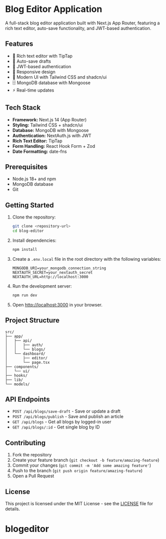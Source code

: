 # Blog Editor Application

A full-stack blog editor application built with Next.js App Router, featuring a rich text editor, auto-save functionality, and JWT-based authentication.

## Features

- 📝 Rich text editor with TipTap
- 💾 Auto-save drafts
- 🔐 JWT-based authentication
- 📱 Responsive design
- 🎨 Modern UI with Tailwind CSS and shadcn/ui
- 🗄️ MongoDB database with Mongoose
- ⚡ Real-time updates

## Tech Stack

- **Framework:** Next.js 14 (App Router)
- **Styling:** Tailwind CSS + shadcn/ui
- **Database:** MongoDB with Mongoose
- **Authentication:** NextAuth.js with JWT
- **Rich Text Editor:** TipTap
- **Form Handling:** React Hook Form + Zod
- **Date Formatting:** date-fns

## Prerequisites

- Node.js 18+ and npm
- MongoDB database
- Git

## Getting Started

1. Clone the repository:
   ```bash
   git clone <repository-url>
   cd blog-editor
   ```

2. Install dependencies:
   ```bash
   npm install
   ```

3. Create a `.env.local` file in the root directory with the following variables:
   ```
   MONGODB_URI=your_mongodb_connection_string
   NEXTAUTH_SECRET=your_nextauth_secret
   NEXTAUTH_URL=http://localhost:3000
   ```

4. Run the development server:
   ```bash
   npm run dev
   ```

5. Open [http://localhost:3000](http://localhost:3000) in your browser.

## Project Structure

```
src/
├── app/
│   ├── api/
│   │   ├── auth/
│   │   └── blogs/
│   └── dashboard/
│       ├── editor/
│       └── page.tsx
├── components/
│   └── ui/
├── hooks/
├── lib/
└── models/
```

## API Endpoints

- `POST /api/blogs/save-draft` - Save or update a draft
- `POST /api/blogs/publish` - Save and publish an article
- `GET /api/blogs` - Get all blogs by logged-in user
- `GET /api/blogs/:id` - Get single blog by ID

## Contributing

1. Fork the repository
2. Create your feature branch (`git checkout -b feature/amazing-feature`)
3. Commit your changes (`git commit -m 'Add some amazing feature'`)
4. Push to the branch (`git push origin feature/amazing-feature`)
5. Open a Pull Request

## License

This project is licensed under the MIT License - see the [LICENSE](LICENSE) file for details.
# blogeditor
